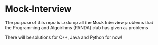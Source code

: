 # Mock-Interview

The purpose of this repo is to dump all the Mock Interview problems that the Programming and Algoirthms (PANDA) club has given as problems

There will be solutions for C++, Java and Python for now!
